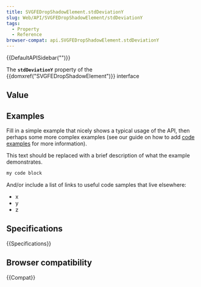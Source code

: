 ```yaml
---
title: SVGFEDropShadowElement.stdDeviationY
slug: Web/API/SVGFEDropShadowElement/stdDeviationY
tags:
  - Property
  - Reference
browser-compat: api.SVGFEDropShadowElement.stdDeviationY
---
```

{{DefaultAPISidebar("")}}

The **`stdDeviationY`** property of the {{domxref("SVGFEDropShadowElement")}} interface 

## Value



## Examples

Fill in a simple example that nicely shows a typical usage of the API, then perhaps some more complex examples (see our guide on how to add [code examples](/en-US/docs/MDN/Contribute/Structures/Code_examples) for more information).

This text should be replaced with a brief description of what the example demonstrates.

```js
my code block
```

And/or include a list of links to useful code samples that live elsewhere:

*   x
*   y
*   z

## Specifications

{{Specifications}}

## Browser compatibility

{{Compat}}


